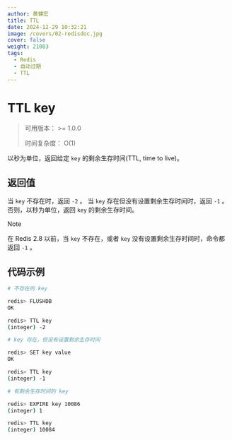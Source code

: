 ```yaml
---
author: 黄健宏
title: TTL
date: 2024-12-29 10:32:21
image: /covers/02-redisdoc.jpg
cover: false
weight: 21003
tags:
  - Redis
  - 自动过期
  - TTL
---
```


# TTL key

> 可用版本： >= 1.0.0
> 
> 时间复杂度： O(1)

以秒为单位，返回给定 `key` 的剩余生存时间(TTL, time to live)。

## 返回值

当 `key` 不存在时，返回 `-2` 。 当 `key` 存在但没有设置剩余生存时间时，返回 `-1` 。 否则，以秒为单位，返回 `key` 的剩余生存时间。

Note

在 Redis 2.8 以前，当 `key` 不存在，或者 `key` 没有设置剩余生存时间时，命令都返回 `-1` 。

## 代码示例

```bash
# 不存在的 key

redis> FLUSHDB
OK

redis> TTL key
(integer) -2

# key 存在，但没有设置剩余生存时间

redis> SET key value
OK

redis> TTL key
(integer) -1

# 有剩余生存时间的 key

redis> EXPIRE key 10086
(integer) 1

redis> TTL key
(integer) 10084
```
